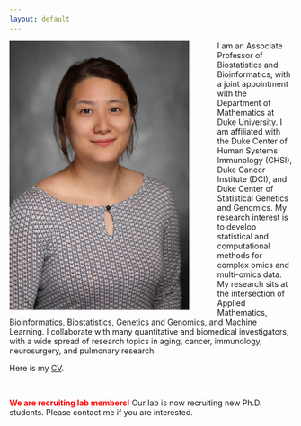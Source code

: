 ```yaml
---
layout: default
---
```


<img src="./files/JX.jpg" width="320px" style="float:left; margin-right:50px;">

I am an Associate Professor of Biostatistics and Bioinformatics, with a joint appointment with the Department of Mathematics at Duke University. I am affiliated with the Duke Center of Human Systems Immunology (CHSI),  Duke Cancer Institute (DCI),  and Duke Center of Statistical Genetics and Genomics. My research interest is to develop statistical and computational methods for complex omics and multi-omics data. My research sits at the intersection of Applied Mathematics, Bioinformatics, Biostatistics, Genetics and Genomics, and Machine Learning. I collaborate with many quantitative and biomedical investigators, with a wide spread of research topics in aging, cancer, immunology, neurosurgery, and pulmonary research.

Here is my [CV](./files/CV-JX-2023.pdf).

&nbsp;

<span style="color:red"> **We are recruiting lab members!** </span>
Our lab is now recruiting new Ph.D. students. Please contact me if you are interested.

